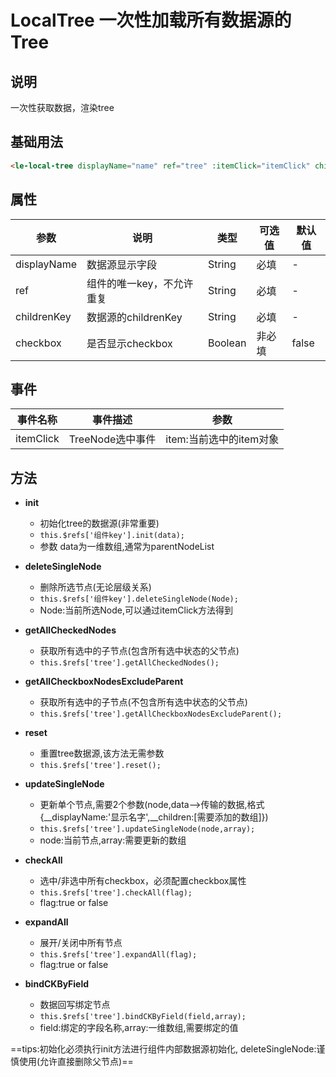 # LocalTree 一次性加载所有数据源的Tree

## 说明

<le-local-tree>一次性获取数据，渲染tree

## 基础用法

```html
<le-local-tree displayName="name" ref="tree" :itemClick="itemClick" childrenKey="children" checkbox></le-local-tree>
```

## 属性

| 参数        | 说明                      | 类型    | 可选值 | 默认值 |
| ----------- | ------------------------- | ------- | ------ | ------ |
| displayName | 数据源显示字段            | String  | 必填   | -      |
| ref         | 组件的唯一key，不允许重复 | String  | 必填   | -      |
| childrenKey | 数据源的childrenKey       | String  | 必填   | -      |
| checkbox    | 是否显示checkbox          | Boolean | 非必填 | false  |

## 事件

| 事件名称  | 事件描述         | 参数                    |
| --------- | ---------------- | ----------------------- |
| itemClick | TreeNode选中事件 | item:当前选中的item对象 |

## 方法

- **init**
  - 初始化tree的数据源(非常重要)
  - `this.$refs['组件key'].init(data);`
  - 参数 data为一维数组,通常为parentNodeList


- **deleteSingleNode**	
  - 删除所选节点(无论层级关系)
  - `this.$refs['组件key'].deleteSingleNode(Node);`
  - Node:当前所选Node,可以通过itemClick方法得到


- **getAllCheckedNodes**	
  - 获取所有选中的子节点(包含所有选中状态的父节点)
  - `this.$refs['tree'].getAllCheckedNodes();`

- **getAllCheckboxNodesExcludeParent**	
  - 获取所有选中的子节点(不包含所有选中状态的父节点)
  - `this.$refs['tree'].getAllCheckboxNodesExcludeParent();	`

- **reset**	
  - 重置tree数据源,该方法无需参数
  - `this.$refs['tree'].reset();`

- **updateSingleNode**
  - 更新单个节点,需要2个参数(node,data-->传输的数据,格式{__displayName:'显示名字',__children:[需要添加的数组]})
  - `this.$refs['tree'].updateSingleNode(node,array);`
  - node:当前节点,array:需要更新的数组

- **checkAll**
  - 选中/非选中所有checkbox，必须配置checkbox属性
  - `this.$refs['tree'].checkAll(flag);	`
  - flag:true or false

- **expandAll**
  - 展开/关闭中所有节点
  - `this.$refs['tree'].expandAll(flag);`
  - flag:true or false

- **bindCKByField**
  - 数据回写绑定节点
  - `this.$refs['tree'].bindCKByField(field,array);	`
  - field:绑定的字段名称,array:一维数组,需要绑定的值

==tips:初始化必须执行init方法进行组件内部数据源初始化, deleteSingleNode:谨慎使用(允许直接删除父节点)==
